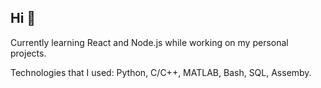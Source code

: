 ## Hi 👋

Currently learning React and Node.js while working on my personal projects.

Technologies that I used: Python, C/C++, MATLAB, Bash, SQL, Assemby.
